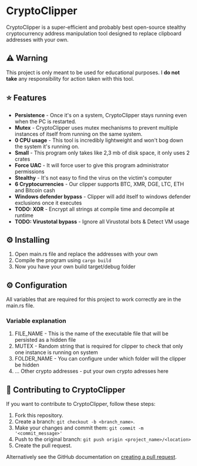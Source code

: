 # CryptoClipper

CryptoClipper is a super-efficient and probably best open-source stealthy cryptocurrency address manipulation tool designed to replace clipboard addresses with your own.

## ⚠️ Warning
This project is only meant to be used for educational purposes. I **do not take** any responsibility for action taken with this tool.

## ⭐ Features

- **Persistence** - Once it's on a system, CryptoClipper stays running even when the PC is restarted.
- **Mutex** - CryptoClipper uses mutex mechanisms to prevent multiple instances of itself from running on the same system.
- **0 CPU usage** - This tool is incredibly lightweight and won't bog down the system it's running on.
- **Small** - This program only takes like 2,3 mb of disk space, it only uses 2 crates
- **Force UAC** - It will force user to give this program administrator permissions
- **Stealthy** - It's not easy to find the virus on the victim's computer
- **6 Cryptocurrencies** - Our clipper supports BTC, XMR, DGE, LTC, ETH and Bitcoin cash
- **Windows defender bypass** - Clipper will add itself to windows defender exclusions once it executes
- **TODO: XOR** - Encrypt all strings at compile time and decompile at runtime
- **TODO: Virustotal bypass** - Ignore all Virustotal bots & Detect VM usage

## ⚙️ Installing

1. Open main.rs file and replace the addresses with your own
2. Compile the program using `cargo build`
3. Now you have your own build target/debug folder

## ⚙️ Configuration
All variables that are required for this project to work correctly are in the main.rs file.

### Variable explanation
1. FILE_NAME - This is the name of the executable file that will be persisted as a hidden file
2. MUTEX - Random string that is required for clipper to check that only one instance is running on system
3. FOLDER_NAME - You can configure under which folder will the clipper be hidden
4. ... Other crypto addresses - put your own crypto adresses here

## 🤝 Contributing to CryptoClipper

If you want to contribute to CryptoClipper, follow these steps:

1. Fork this repository.
2. Create a branch: `git checkout -b <branch_name>`.
3. Make your changes and commit them: `git commit -m '<commit_message>'`
4. Push to the original branch: `git push origin <project_name>/<location>`
5. Create the pull request.

Alternatively see the GitHub documentation on [creating a pull request](https://help.github.com/en/github/collaborating-with-issues-and-pull-requests/creating-a-pull-request).